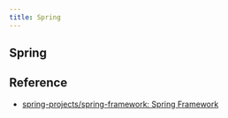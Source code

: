 ```yaml
---
title: Spring
---
```


## Spring


## Reference
- [spring\-projects/spring\-framework: Spring Framework](https://github.com/spring-projects/spring-framework)
